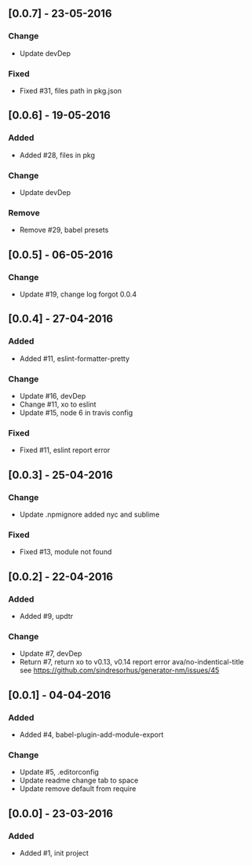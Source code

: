 ## [0.0.7] - 23-05-2016
### Change
- Update devDep

### Fixed
- Fixed #31, files path in pkg.json

## [0.0.6] - 19-05-2016
### Added
- Added #28, files in pkg

### Change
- Update devDep

### Remove
- Remove #29, babel presets

## [0.0.5] - 06-05-2016
### Change
- Update #19, change log forgot 0.0.4

## [0.0.4] - 27-04-2016
### Added
- Added #11, eslint-formatter-pretty

### Change
- Update #16, devDep
- Change #11, xo to eslint
- Update #15, node 6 in travis config

### Fixed
- Fixed #11, eslint report error

## [0.0.3] - 25-04-2016
### Change
- Update .npmignore added nyc and sublime

### Fixed
- Fixed #13, module not found

## [0.0.2] - 22-04-2016
### Added
- Added #9, updtr

### Change
- Update #7, devDep
- Return #7, return xo to v0.13, v0.14 report error ava/no-indentical-title see https://github.com/sindresorhus/generator-nm/issues/45

## [0.0.1] - 04-04-2016
### Added
- Added #4, babel-plugin-add-module-export

### Change
- Update #5, .editorconfig
- Update readme change tab to space
- Update remove default from require

## [0.0.0] - 23-03-2016
### Added 
- Added #1, init project
